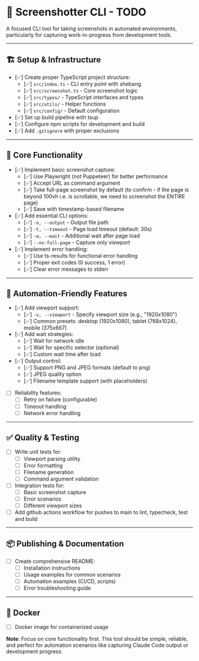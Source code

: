 # 📸 Screenshotter CLI - TODO

A focused CLI tool for taking screenshots in automated environments, particularly for capturing work-in-progress from development tools.

---

## 🏗️ Setup & Infrastructure

- [✅] Create proper TypeScript project structure:
  - [✅] `src/index.ts` - CLI entry point with shebang
  - [✅] `src/screenshot.ts` - Core screenshot logic
  - [✅] `src/types/` - TypeScript interfaces and types
  - [✅] `src/utils/` - Helper functions
  - [✅] `src/config/` - Default configuration
- [✅] Set up build pipeline with tsup
- [✅] Configure npm scripts for development and build
- [✅] Add `.gitignore` with proper exclusions

---

## 🎯 Core Functionality

- [✅] Implement basic screenshot capture:
  - [✅] Use Playwright (not Puppeteer) for better performance
  - [✅] Accept URL as command argument
  - [✅] Take full-page screenshot by default (to confirm - if the page is beyond 100vh i.e. is scrollable, we need to screenshot the ENTIRE page)
  - [✅] Save with timestamp-based filename
- [✅] Add essential CLI options:
  - [✅] `-o, --output` - Output file path
  - [✅] `-t, --timeout` - Page load timeout (default: 30s)
  - [✅] `-w, --wait` - Additional wait after page load
  - [✅] `--no-full-page` - Capture only viewport
- [✅] Implement error handling:
  - [✅] Use ts-results for functional error handling
  - [✅] Proper exit codes (0 success, 1 error)
  - [✅] Clear error messages to stderr

---

## 🔧 Automation-Friendly Features

- [✅] Add viewport support:
  - [✅] `-v, --viewport` - Specify viewport size (e.g., "1920x1080")
  - [✅] Common presets: desktop (1920x1080), tablet (768x1024), mobile (375x667)
- [✅] Add wait strategies:
  - [✅] Wait for network idle
  - [✅] Wait for specific selector (optional)
  - [✅] Custom wait time after load
- [✅] Output control:
  - [✅] Support PNG and JPEG formats (default to png)
  - [✅] JPEG quality option
  - [✅] Filename template support (with placeholders)
- [ ] Reliability features:
  - [ ] Retry on failure (configurable)
  - [ ] Timeout handling
  - [ ] Network error handling

---

## ✅ Quality & Testing

- [ ] Write unit tests for:
  - [ ] Viewport parsing utility
  - [ ] Error formatting
  - [ ] Filename generation
  - [ ] Command argument validation
- [ ] Integration tests for:
  - [ ] Basic screenshot capture
  - [ ] Error scenarios
  - [ ] Different viewport sizes
- [ ] Add github actions workflow for pushes to main to lint, typecheck, test and build

---

## 📦 Publishing & Documentation

- [ ] Create comprehensive README:
  - [ ] Installation instructions
  - [ ] Usage examples for common scenarios
  - [ ] Automation examples (CI/CD, scripts)
  - [ ] Error troubleshooting guide

---

## 🚀 Docker

- [ ] Docker image for containerized usage

**Note**: Focus on core functionality first. This tool should be simple, reliable, and perfect for automation scenarios like capturing Claude Code output or development progress.

